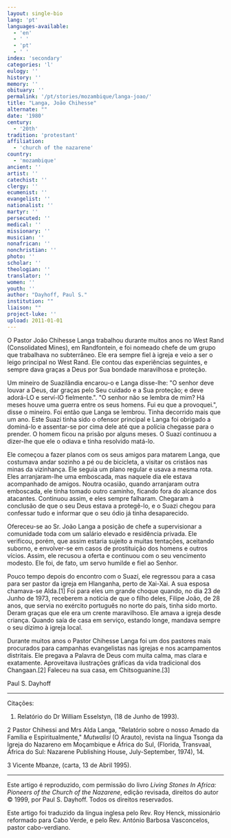```yaml
---
layout: single-bio
lang: 'pt'
languages-available:
  - 'en'
  - ' '
  - 'pt'
  - ' '
index: 'secondary'
categories: 'l'
eulogy: ''
history: ''
memory: ''
obituary: ''
permalink: '/pt/stories/mozambique/langa-joao/'
title: "Langa, João Chihesse"
alternate: ""
date: '1980'
century:
  - '20th'
tradition: 'protestant'
affiliation:
  - 'church of the nazarene'
country:
  - 'mozambique'
ancient: ''
artist: ''
catechist: ''
clergy: ''
ecumenist: ''
evangelist: ''
nationalist: ''
martyr: ''
persecuted: ''
medical: ''
missionary: ''
musician: ''
nonafrican: ''
nonchristian: ''
photo: ''
scholar: ''
theologian: ''
translator: ''
women: ''
youth: ''
author: "Dayhoff, Paul S."
institution: ""
liaison: ""
project-luke: ''
upload: 2011-01-01
---
```




O Pastor João Chihesse Langa trabalhou durante muitos anos no West Rand (Consolidated Mines), em Randfontein, e foi nomeado chefe de um grupo que trabalhava no subterrâneo. Ele era sempre fiel à igreja e veio a ser o leigo principal no West Rand. Ele contou das experiências seguintes, e sempre dava graças a Deus por Sua bondade maravilhosa e proteção.

Um mineiro de Suazilândia encarou-o e Langa disse-lhe: "O senhor deve louvar a Deus, dar graças pelo Seu cuidado e a Sua proteção; e deve adorá-LO e serví-lO fielmente.". "O senhor não se lembra de mim? Há meses houve uma guerra entre os seus homens. Fui eu que a provoquei.", disse o mineiro. Foi então que Langa se lembrou. Tinha decorrido mais que um ano. Este Suazi tinha sido o ofensor principal e Langa foi obrigado a dominá-lo e assentar-se por cima dele até que a polícia chegasse para o prender. O homem ficou na prisão por alguns meses. O Suazí continuou a dizer-lhe que ele o odiava e tinha resolvido matá-lo.

Ele começou a fazer planos com os seus amigos para matarem Langa, que costumava andar sozinho a pé ou de bicicleta, a visitar os cristãos nas minas da vizinhança. Ele seguia um plano regular e usava a mesma rota. Eles arranjaram-lhe uma emboscada, mas naquele dia ele estava acompanhado de amigos. Noutra ocasião, quando arranjaram outra emboscada, ele tinha tomado outro caminho, ficando fora do alcance dos atacantes. Continuou assim, e eles sempre falharam. Chegaram à conclusão de que o seu Deus estava a protegê-lo, e o Suazi chegou para confessar tudo e informar que o seu ódio já tinha desaparecido.

Ofereceu-se ao Sr. João Langa a posição de chefe a supervisionar a comunidade toda com um salário elevado e residência privada. Ele verificou, porém, que assim estaria sujeito a muitas tentações, aceitando suborno, e envolver-se em casos de prostituição dos homens e outros vícios. Assim, ele recusou a oferta e continuou com o seu vencimento modesto. Ele foi, de fato, um servo humilde e fiel ao Senhor.

Pouco tempo depois do encontro com o Suazí, ele regressou para a casa para ser pastor da igreja em Hlanganha, perto de Xai-Xai. A sua esposa chamava-se Alda.[1] Foi para eles um grande choque quando, no dia 23 de Junho de 1973, receberem a notícia de que o filho deles, Filipe João, de 28 anos, que servia no exército português no norte do país, tinha sido morto. Deram graças que ele era um crente maravilhoso. Ele amava a igreja desde criança. Quando saía de casa em serviço, estando longe, mandava sempre o seu dízimo à igreja local.

Durante muitos anos o Pastor Chihesse Langa foi um dos pastores mais procurados para campanhas evangelistas nas igrejas e nos acampamentos distritais. Ele pregava a Palavra de Deus com muita calma, mas clara e exatamente. Aproveitava ilustrações gráficas da vida tradicional dos Changaan.[2] Faleceu na sua casa, em Chitsoguanine.[3]

Paul S. Dayhoff

---

Citações:

1. Relatório do Dr William Esselstyn, (18 de Junho de 1993).

2 Pastor Chihessi and Mrs Alda Langa, "Relatório sobre o nosso Amado da Família e Espiritualmente," *Mutwalisi* (O Arauto), revista na língua Tsonga da Igreja do Nazareno em Moçambique e África do Sul, (Florida, Transvaal, África do Sul: Nazarene Publishing House, July-September, 1974), 14.

3 Vicente Mbanze, (carta, 13 de Abril 1995).

---

Este artigo é reproduzido, com permissão do livro *Living Stones In Africa: Pioneers of the Church of the Nazarene*, edição revisada, direitos do autor © 1999, por Paul S. Dayhoff.  Todos os direitos reservados.

Este artigo foi traduzido da língua inglesa pelo Rev. Roy Henck, missionário reformado para Cabo Verde, e pelo Rev. António Barbosa Vasconcelos, pastor cabo-verdiano.